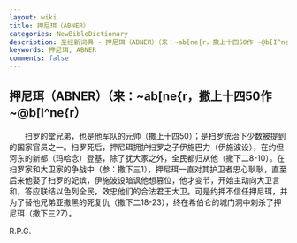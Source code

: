 ```yaml
---
layout: wiki
title: 押尼珥（ABNER）
categories: NewBibleDictionary
description: 圣经新词典 - 押尼珥（ABNER）（来：~ab[ne{r，撒上十四50作 ~@b[I^ne{r）
keywords: 押尼珥, ABNER
comments: false
---
```


## 押尼珥（ABNER）（来：~ab[ne{r，撒上十四50作 ~@b[I^ne{r）

　　扫罗的堂兄弟，也是他军队的元帅（撒上十四50）；是扫罗统治下少数被提到的国家官员之一。扫罗死后，押尼珥拥护扫罗之子伊施巴力（伊施波设），在约但河东的新都（玛哈念）登基，除了犹大家之外，全民都归从他（撒下二8-10）。在扫罗家和大卫家的争战中（参：撒下三1），押尼珥一直对其护卫者忠心耿耿，直至后来他娶了扫罗的妃嫔，伊施波设暗讽他想篡位，他才变节，开始主动向大卫言和，答应联结以色列全民，效忠他们的合法君王大卫。可是约押不信任押尼珥，并为了替他兄弟亚撒黑的死复仇（撒下二18-23），终在希伯仑的城门洞中刺杀了押尼珥（撒下三27）。

R.P.G.
